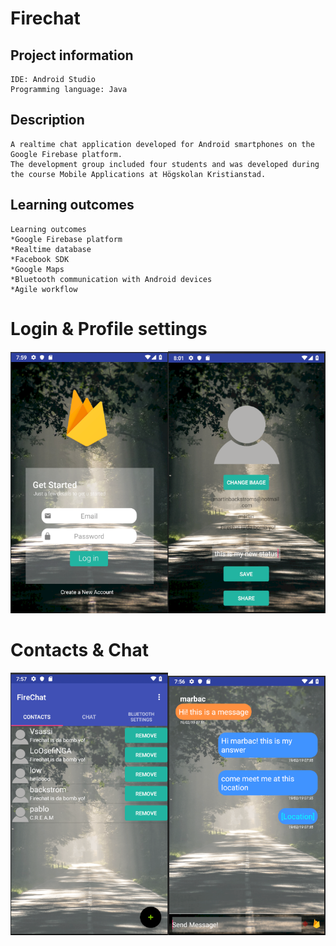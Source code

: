 # Firechat

## Project information
```
IDE: Android Studio
Programming language: Java
```

## Description
```
A realtime chat application developed for Android smartphones on the Google Firebase platform.
The development group included four students and was developed during the course Mobile Applications at Högskolan Kristianstad. 
```

## Learning outcomes
```
Learning outcomes
*Google Firebase platform
*Realtime database
*Facebook SDK
*Google Maps
*Bluetooth communication with Android devices
*Agile workflow
```

# Login & Profile settings
<img src="images/firechat_login.png" width=50% height=50%><img src="images/firechat_profilesettings.PNG" width=50% height=50%>
# Contacts & Chat
<img src="images/firechat_contacts.PNG" width=50% height=50%><img src="images/firechat_chat.PNG" width=50% height=50%>
